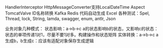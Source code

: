 HandlerInterceptor
HttpMessageConverter支持LocalDateTime
Aspect
TomcatValve
ID名称转换
Kafka
Redis
代码自动生成
Excel
各种测试：Spel, Thread, lock, String, lamda, swagger, enum, antlr, Json


业务对象几种模式：
状态影响：a->b->c    a的状态影响b的状态，又影响c的状态：状态的单项传递1对1，尽量不要1对多。构建操作和状态矩阵
实体转换：a->b->c    a生成b，b生成c：应该有适配对象保存生成逻辑


